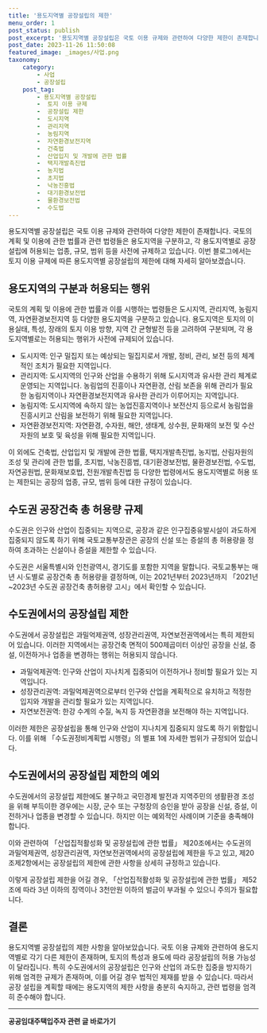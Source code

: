```yaml
---
title: '용도지역별 공장설립의 제한'
menu_order: 1
post_status: publish
post_excerpt: '용도지역별 공장설립은 국토 이용 규제와 관련하여 다양한 제한이 존재합니다. 국토의 계획 및 이용에 관한 법률과 관련 법령들은 용도지역을 구분하고, 각 용도지역별로 공장설립에 허용되는 업종, 규모, 범위 등을 사전에 규제하고 있습니다. 이번 블로그에서는 토지 이용 규제에 따른 용도지역별 공장설립의 제한에 대해 자세히 알아보겠습니다.'
post_date: 2023-11-26 11:50:08
featured_image: _images/사업.png
taxonomy:
    category:
        - 사업
        - 공장설립
    post_tag:
        - 용도지역별 공장설립
        -  토지 이용 규제
        -  공장설립 제한
        -  도시지역
        -  관리지역
        -  농림지역
        -  자연환경보전지역
        -  건축법
        -  산업입지 및 개발에 관한 법률
        -  택지개발촉진법
        -  농지법
        -  초지법
        -  낙농진흥법
        -  대기환경보전법
        -  물환경보전법
        -  수도법
---
```



용도지역별 공장설립은 국토 이용 규제와 관련하여 다양한 제한이 존재합니다. 국토의 계획 및 이용에 관한 법률과 관련 법령들은 용도지역을 구분하고, 각 용도지역별로 공장설립에 허용되는 업종, 규모, 범위 등을 사전에 규제하고 있습니다. 이번 블로그에서는 토지 이용 규제에 따른 용도지역별 공장설립의 제한에 대해 자세히 알아보겠습니다.

## 용도지역의 구분과 허용되는 행위

국토의 계획 및 이용에 관한 법률과 이를 시행하는 법령들은 도시지역, 관리지역, 농림지역, 자연환경보전지역 등 다양한 용도지역을 구분하고 있습니다. 용도지역은 토지의 이용실태, 특성, 장래의 토지 이용 방향, 지역 간 균형발전 등을 고려하여 구분되며, 각 용도지역별로는 허용되는 행위가 사전에 규제되어 있습니다.

- 도시지역: 인구 밀집지 또는 예상되는 밀집지로서 개발, 정비, 관리, 보전 등의 체계적인 조치가 필요한 지역입니다.
- 관리지역: 도시지역의 인구와 산업을 수용하기 위해 도시지역과 유사한 관리 체계로 운영되는 지역입니다. 농림업의 진흥이나 자연환경, 산림 보존을 위해 관리가 필요한 농림지역이나 자연환경보전지역과 유사한 관리가 이루어지는 지역입니다.
- 농림지역: 도시지역에 속하지 않는 농업진흥지역이나 보전산지 등으로서 농림업을 진흥시키고 산림을 보전하기 위해 필요한 지역입니다.
- 자연환경보전지역: 자연환경, 수자원, 해안, 생태계, 상수원, 문화재의 보전 및 수산자원의 보호 및 육성을 위해 필요한 지역입니다.

이 외에도 건축법, 산업입지 및 개발에 관한 법률, 택지개발촉진법, 농지법, 산림자원의 조성 및 관리에 관한 법률, 초지법, 낙농진흥법, 대기환경보전법, 물환경보전법, 수도법, 자연공원법, 문화재보호법, 전원개발촉진법 등 다양한 법령에서도 용도지역별로 허용 또는 제한되는 공장의 업종, 규모, 범위 등에 대한 규정이 있습니다.

## 수도권 공장건축 총 허용량 규제

수도권은 인구와 산업이 집중되는 지역으로, 공장과 같은 인구집중유발시설이 과도하게 집중되지 않도록 하기 위해 국토교통부장관은 공장의 신설 또는 증설의 총 허용량을 정하여 초과하는 신설이나 증설을 제한할 수 있습니다.

수도권은 서울특별시와 인천광역시, 경기도를 포함한 지역을 말합니다. 국토교통부는 매년 시·도별로 공장건축 총 허용량을 결정하며, 이는 2021년부터 2023년까지 「2021년~2023년 수도권 공장건축 총허용량 고시」에서 확인할 수 있습니다.

## 수도권에서의 공장설립 제한

수도권에서 공장설립은 과밀억제권역, 성장관리권역, 자연보전권역에서는 특히 제한되어 있습니다. 이러한 지역에서는 공장건축 면적이 500제곱미터 이상인 공장을 신설, 증설, 이전하거나 업종을 변경하는 행위는 허용되지 않습니다.

- 과밀억제권역: 인구와 산업이 지나치게 집중되어 이전하거나 정비할 필요가 있는 지역입니다.
- 성장관리권역: 과밀억제권역으로부터 인구와 산업을 계획적으로 유치하고 적정한 입지와 개발을 관리할 필요가 있는 지역입니다.
- 자연보전권역: 한강 수계의 수질, 녹지 등 자연환경을 보전해야 하는 지역입니다.

이러한 제한은 공장설립을 통해 인구와 산업이 지나치게 집중되지 않도록 하기 위함입니다. 이를 위해 「수도권정비계획법 시행령」의 별표 1에 자세한 범위가 규정되어 있습니다.

## 수도권에서의 공장설립 제한의 예외

수도권에서의 공장설립 제한에도 불구하고 국민경제 발전과 지역주민의 생활환경 조성을 위해 부득이한 경우에는 시장, 군수 또는 구청장의 승인을 받아 공장을 신설, 증설, 이전하거나 업종을 변경할 수 있습니다. 하지만 이는 예외적인 사례이며 기준을 충족해야 합니다.

이와 관련하여 「산업집적활성화 및 공장설립에 관한 법률」 제20조에서는 수도권의 과밀억제권역, 성장관리권역, 자연보전권역에서의 공장설립에 제한을 두고 있고, 제20조제2항에서는 공장설립의 제한에 관한 사항을 상세히 규정하고 있습니다.

이렇게 공장설립 제한을 어길 경우, 「산업집적활성화 및 공장설립에 관한 법률」 제52조에 따라 3년 이하의 징역이나 3천만원 이하의 벌금이 부과될 수 있으니 주의가 필요합니다.

## 결론

용도지역별 공장설립의 제한 사항을 알아보았습니다. 국토 이용 규제와 관련하여 용도지역별로 각기 다른 제한이 존재하며, 토지의 특성과 용도에 따라 공장설립의 허용 가능성이 달라집니다. 특히 수도권에서의 공장설립은 인구와 산업의 과도한 집중을 방지하기 위해 엄격한 규제가 존재하며, 이를 어길 경우 법적인 제재를 받을 수 있습니다. 따라서 공장 설립을 계획할 때에는 용도지역의 제한 사항을 충분히 숙지하고, 관련 법령을 엄격히 준수해야 합니다.
<!-- wp:separator -->
<hr class="wp-block-separator has-alpha-channel-opacity"/>
<!-- /wp:separator -->

<!-- wp:group {"backgroundColor":"base","layout":{"type":"constrained"}} -->
<div class="wp-block-group has-base-background-color has-background"><!-- wp:paragraph {"align":"center","fontSize":"medium"} -->
<p class="has-text-align-center has-large-font-size"><strong>공공임대주택입주자 관련 글 바로가기</strong></p>
<!-- /wp:paragraph -->


<!-- wp:latest-posts
{"categories":[{"id":23059,"count":19,"description":"","link":"https://uknowlaw.com/category/%ea%b3%b5%ea%b3%b5%ec%9e%84%eb%8c%80%ec%a3%bc%ed%83%9d%ec%9e%85%ec%a3%bc%ec%9e%90/","name":"공공임대주택입주자","slug":"공공임대주택입주자","taxonomy":"category","parent":0,"meta":[],"_links":{"self":[{"href":"https://uknowlaw.com/wp-json/wp/v2/categories/23059"}],"collection":[{"href":"https://uknowlaw.com/wp-json/wp/v2/categories"}],"about":[{"href":"https://uknowlaw.com/wp-json/wp/v2/taxonomies/category"}],"wp:post_type":[{"href":"https://uknowlaw.com/wp-json/wp/v2/posts?categories=23059"}],"curies":[{"name":"wp","href":"https://api.w.org/{rel}","templated":true}]}}],"postsToShow":100,"excerptLength":28,"postLayout":"grid","columns":2,"featuredImageAlign":"left","featuredImageSizeSlug":"large","fontSize":"small"} /--></div>
<!-- /wp:group -->
